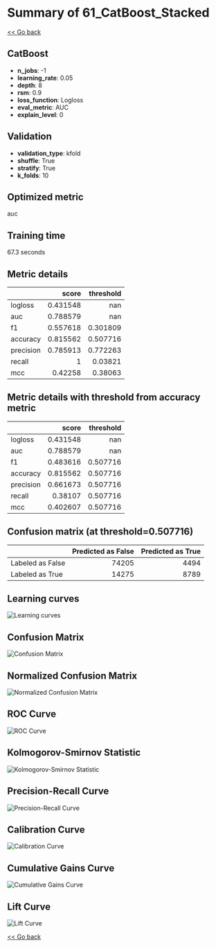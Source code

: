 # Summary of 61_CatBoost_Stacked

[<< Go back](../README.md)


## CatBoost
- **n_jobs**: -1
- **learning_rate**: 0.05
- **depth**: 8
- **rsm**: 0.9
- **loss_function**: Logloss
- **eval_metric**: AUC
- **explain_level**: 0

## Validation
 - **validation_type**: kfold
 - **shuffle**: True
 - **stratify**: True
 - **k_folds**: 10

## Optimized metric
auc

## Training time

67.3 seconds

## Metric details
|           |    score |   threshold |
|:----------|---------:|------------:|
| logloss   | 0.431548 |  nan        |
| auc       | 0.788579 |  nan        |
| f1        | 0.557618 |    0.301809 |
| accuracy  | 0.815562 |    0.507716 |
| precision | 0.785913 |    0.772263 |
| recall    | 1        |    0.03821  |
| mcc       | 0.42258  |    0.38063  |


## Metric details with threshold from accuracy metric
|           |    score |   threshold |
|:----------|---------:|------------:|
| logloss   | 0.431548 |  nan        |
| auc       | 0.788579 |  nan        |
| f1        | 0.483616 |    0.507716 |
| accuracy  | 0.815562 |    0.507716 |
| precision | 0.661673 |    0.507716 |
| recall    | 0.38107  |    0.507716 |
| mcc       | 0.402607 |    0.507716 |


## Confusion matrix (at threshold=0.507716)
|                  |   Predicted as False |   Predicted as True |
|:-----------------|---------------------:|--------------------:|
| Labeled as False |                74205 |                4494 |
| Labeled as True  |                14275 |                8789 |

## Learning curves
![Learning curves](learning_curves.png)
## Confusion Matrix

![Confusion Matrix](confusion_matrix.png)


## Normalized Confusion Matrix

![Normalized Confusion Matrix](confusion_matrix_normalized.png)


## ROC Curve

![ROC Curve](roc_curve.png)


## Kolmogorov-Smirnov Statistic

![Kolmogorov-Smirnov Statistic](ks_statistic.png)


## Precision-Recall Curve

![Precision-Recall Curve](precision_recall_curve.png)


## Calibration Curve

![Calibration Curve](calibration_curve_curve.png)


## Cumulative Gains Curve

![Cumulative Gains Curve](cumulative_gains_curve.png)


## Lift Curve

![Lift Curve](lift_curve.png)



[<< Go back](../README.md)
